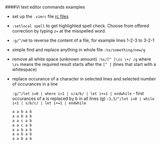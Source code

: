 ####Vi text editor commands examples

- set up the `.vimrc` file [rc files](https://github.com/bkocis/linux_rc-s/blob/master/vimrc/)

- `:setlocal spell` to get highlighted spell check. Choose from offered correction by typing `z=` at the misspelled word. 

- `:g/^/m0` to reverse the content of a file, for example lines 1-2-3 to 3-2-1

- simple find and replace anything in whole file `:%s/something/new/g`

- remove all white space (unknown amount) 
	`:%s/[^ ]\zs \+/ /g` 	where `\zs` means the required result starts after the `[^ ]` (lines that start with a whitespace) 
- replace occurance of a character in selected lines and selected number of occurances in a line
 
	`:g/^/let i=0 | where i<1 | s/a/b/ | let i+=1 | endwhile` - first occurances of a is replaced by b in all lines (g)
	`:3,5/^/let i=0 | while i<1 | s/b/c/ | let i+=1 | endwhile`

	```bash
	a a b a b
	a a b a b
	a a c a b
	a a c a b
	a a b a b
	a a b a b
	a a b a b
	```

